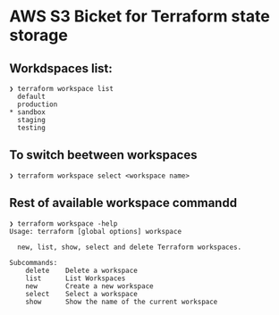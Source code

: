 # AWS S3 Bicket for Terraform state storage

## Workdspaces list: 
  ```
  ❯ terraform workspace list
    default
    production
  * sandbox
    staging
    testing
  ```

## To switch beetween workspaces
  ```
  ❯ terraform workspace select <workspace name>
  ```

## Rest of available workspace commandd
  ```
  ❯ terraform workspace -help
  Usage: terraform [global options] workspace

    new, list, show, select and delete Terraform workspaces.

  Subcommands:
      delete    Delete a workspace
      list      List Workspaces
      new       Create a new workspace
      select    Select a workspace
      show      Show the name of the current workspace
  ```
